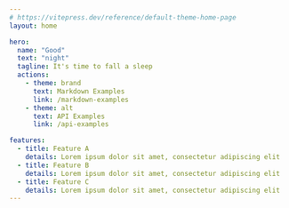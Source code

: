 ```yaml
---
# https://vitepress.dev/reference/default-theme-home-page
layout: home

hero:
  name: "Good"
  text: "night"
  tagline: It's time to fall a sleep
  actions:
    - theme: brand
      text: Markdown Examples
      link: /markdown-examples
    - theme: alt
      text: API Examples
      link: /api-examples

features:
  - title: Feature A
    details: Lorem ipsum dolor sit amet, consectetur adipiscing elit
  - title: Feature B
    details: Lorem ipsum dolor sit amet, consectetur adipiscing elit
  - title: Feature C
    details: Lorem ipsum dolor sit amet, consectetur adipiscing elit
---
```


